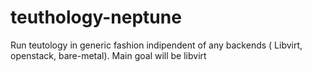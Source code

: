# teuthology-neptune
Run teutology in generic fashion indipendent of any backends ( Libvirt, openstack, bare-metal). Main goal will be libvirt
